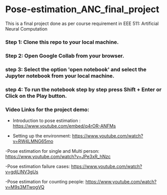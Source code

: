 # Pose-estimation_ANC_final_project
This is a final project done as per course requirement in EEE 511: Artificial Neural Computation

### Step 1: Clone this repo to your local machine.
### Step 2: Open Google Collab from your browser.
### step 3: Select the option 'open notebook' and select the Jupyter notebook from your local machine.
### step 4: To run the notebook step by step press Shift + Enter or Click on the Play button.

### Video Links for the project demo: 
- Introduction to pose estimation :
 https://www.youtube.com/embed/q4rOR-ANFMs
 
- Setting up the environment:
https://www.youtube.com/watch?v=RW4LMNG65mo

-Pose estimation for single and Multi person:
https://www.youtube.com/watch?v=JPe3xR_hNzc

-Pose estimation failure cases:
https://www.youtube.com/watch?v=gdjLlNV3gUs

-Pose estimation for counting people:
https://www.youtube.com/watch?v=M9s3MTwogVQ



